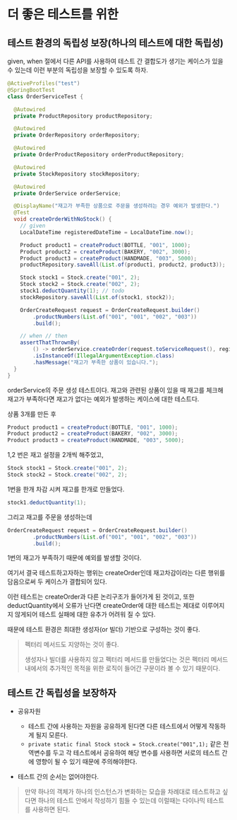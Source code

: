 # 더 좋은 테스트를 위한 
## 테스트 환경의 독립성 보장(하나의 테스트에 대한 독립성)
given, when 절에서 다른 API를 사용하여 테스트 간 결합도가 생기는 케이스가 있을 수 있는데 
이런 부분의 독립성을 보장할 수 있도록 하자.

```java
@ActiveProfiles("test")
@SpringBootTest
class OrderServiceTest {

  @Autowired
  private ProductRepository productRepository;

  @Autowired
  private OrderRepository orderRepository;

  @Autowired
  private OrderProductRepository orderProductRepository;

  @Autowired
  private StockRepository stockRepository;

  @Autowired
  private OrderService orderService;

  @DisplayName("재고가 부족한 상품으로 주문을 생성하려는 경우 예외가 발생한다.")
  @Test
  void createOrderWithNoStock() {
    // given
    LocalDateTime registeredDateTime = LocalDateTime.now();

    Product product1 = createProduct(BOTTLE, "001", 1000);
    Product product2 = createProduct(BAKERY, "002", 3000);
    Product product3 = createProduct(HANDMADE, "003", 5000);
    productRepository.saveAll(List.of(product1, product2, product3));

    Stock stock1 = Stock.create("001", 2);
    Stock stock2 = Stock.create("002", 2);
    stock1.deductQuantity(1); // todo
    stockRepository.saveAll(List.of(stock1, stock2));

    OrderCreateRequest request = OrderCreateRequest.builder()
        .productNumbers(List.of("001", "001", "002", "003"))
        .build();

    // when // then
    assertThatThrownBy(
        () -> orderService.createOrder(request.toServiceRequest(), registeredDateTime))
        .isInstanceOf(IllegalArgumentException.class)
        .hasMessage("재고가 부족한 상품이 있습니다.");
  }
}
```
orderService의 주문 생성 테스트이다. 
재고와 관련된 상품이 있을 때 재고를 체크해 재고가 부족하다면 재고가 없다는 예외가 발생하는 케이스에 대한 테스트다.

상품 3개를 만든 후 
```java
Product product1 = createProduct(BOTTLE, "001", 1000);
Product product2 = createProduct(BAKERY, "002", 3000);
Product product3 = createProduct(HANDMADE, "003", 5000);
```
1,2 번은 재고 설정을 2개씩 해주었고,
```java
Stock stock1 = Stock.create("001", 2);
Stock stock2 = Stock.create("002", 2);
```
1번을 한개 차감 시켜 재고를 한개로 만들었다.
```java
stock1.deductQuantity(1);
```
그리고 재고를 주문을 생성하는데 
```java
OrderCreateRequest request = OrderCreateRequest.builder()
        .productNumbers(List.of("001", "001", "002", "003"))
        .build();
```
1번의 재고가 부족하기 때문에 예외를 발생할 것이다.

여기서 결국 테스트하고자하는 행위는 createOrder인데 재고차감이라는 다른 행위를 담음으로써 두 케이스가 결합되어 있다.

이런 테스트는 createOrder과 다른 논리구조가 들어가게 된 것이고,
또한 deductQuantity에서 오류가 난다면 createOrder에 대한 테스트는 제대로 이루어지지 않게되어 테스트 실패에 대한 유추가 어려워 질 수 있다.

때문에 테스트 환경은 최대한 생성자(or 빌더) 기반으로 구성하는 것이 좋다.

> 펙터리 메서드도 지양하는 것이 좋다.
> 
> 생성자나 빌더를 사용하지 않고 펙터리 메서드를 만들었다는 것은 펙터리 메서드 내에서의 추가적인 목적을 위한 로직이 들어간
> 구문이라 볼 수 있기 때문이다.

## 테스트 간 독립성을 보장하자
- 공유자원
  - 테스트 간에 사용하는 자원을 공유하게 된다면 다른 테스트에서 어떻게 작동하게 될지  모른다.
  - `private static final Stock stock = Stock.create("001",1);` 같은 전역변수를 두고 
    각 테스트에서 공유하여 해당 변수를 사용하면 서로의 테스트 간에 영향이 될 수 있기 때문에 주의해야한다. 
  
- 테스트 간의 순서는 없어야한다.

> 만약 하나의 객체가 하나의 인스턴스가 변화하는 모습을 차례대로 테스트하고 싶다면 하나의 테스트 안에서 작성하기 힘들 수 
> 있는데 이럴때는 다이나믹 테스트를 사용하면 된다.